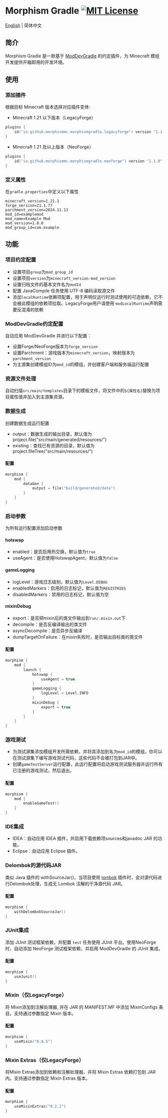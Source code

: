 # Morphism Gradle [![MIT License](https://img.shields.io/badge/license-MIT-green.svg)](LICENSE)

[English](README.md) | 简体中文

## 简介

Morphism Gradle 是一款基于 [ModDevGradle] 的约定插件，为 Minecraft 模组开发提供开箱即用的开发环境。

## 使用

### 添加插件

根据目标 Minecraft 版本选择对应插件变体:

- Minecraft 1.21 以下版本（LegacyForge）

```kotlin
plugins {
    id("io.github.morphismmc.morphismgradle.legacyforge") version "1.1.0"
}
```

- Minecraft 1.21 及以上版本（NeoForge）

```kotlin
plugins {
    id("io.github.morphismmc.morphismgradle.neoforge") version "1.1.0"
}
```

### 定义属性

在`gradle.properties`中定义以下属性

```properties
minecraft_version=1.21.1
forge_version=21.1.77
parchment_version=2024.11.13
mod_id=examplemod
mod_name=Example Mod
mod_version=1.0.0
mod_group_id=com.example
```

## 功能

### 项目约定配置

- 设置项目`group`为`mod_group_id`
- 设置项目`version`为`minecraft_version-mod_version`
- 设置归档文件的基本文件名为`modId`
- 配置 JavaCompile 任务使用 UTF-8 编码读取源文件
- 添加`localRuntime`依赖项配置，用于声明仅运行时测试使用的可选依赖，它不会被此模组的依赖项拉取。LegacyForge用户请使用
  `modLocalRuntime`声明需要反混淆的依赖

### ModDevGradle约定配置

自动应用 ModDevGradle 并进行以下配置：

- 设置Forge/NeoForge版本为`forge_version`
- 设置Parchment：游戏版本为`minecraft_version`，映射版本为`parchment_version`
- 为主源集创建模组ID为`mod_id`的模组，并创建客户端和服务端运行配置

### 资源文件处理

自动扫描`src/main/templates`目录下的模板文件，将文件中的`${属性名}`替换为项目属性值并加入到主源集资源。

### 数据生成

创建数据生成运行配置

- output：数据生成的输出目录，默认值为project.file("src/main/generated/resources/")
- existing：查找已有资源的目录，默认值为project.fileTree("src/main/resources/")

#### 配置

```kotlin
morphism {
    mod {
        dataGen {
            output = file("build/generated/data")
        }
    }
}
```

### 启动参数

为所有运行配置添加启动参数

#### hotswap

- enabled：是否启用热交换，默认值为`true`
- useAgent：是否使用HotswapAgent，默认值为`false`

#### gameLogging

- logLevel：游戏日志级别，默认值为`Level.DEBUG`
- enabledMarkers：启用的日志标记，默认值为`REGISTRIES`
- disabledMarkers：禁用的日志标记，默认值为空

#### mixinDebug

- export：是否把mixin后的类文件输出到`run/.mixin.out`下
- decompile：是否反编译输出的类文件
- asyncDecompile：是否异步反编译
- dumpTargetOnFailure：在mixin失败时，是否输出目标类的类文件

#### 配置

```kotlin
morphism {
    mod {
        launch {
            hotswap {
                useAgent = true
            }
            gameLogging {
                logLevel = Level.INFO
            }
            mixinDebug {
                export = true
            }
        }
    }
}
```

### 游戏测试

- 为测试源集添加模组开发所需依赖，并将其添加到名为`mod_id`的模组，你可以在测试源集下编写游戏测试代码，这些代码不会被打包到JAR中。
- 创建`gameTestServer`运行配置，此运行配置将启动游戏测试服务器并运行所有已注册的游戏测试，然后退出。

#### 配置

```kotlin
morphism {
    mod {
        enableGameTest()
    }
}
```

### IDE集成

- IDEA：自动应用 IDEA 插件，并启用下载依赖项sources和javadoc JAR 的功能。
- Eclipse：自动应用 Eclipse 插件。

### Delombok的源代码JAR

类似 Java 插件的 withSourceJar()，当项目使用 [lombok] 插件时，会对源代码进行Delombok处理，生成无 Lombok 注解的干净源代码
JAR。

#### 配置

```kotlin
morphism {
    withDelombokSourceJar()
}
```

### JUnit集成

添加 JUnit 测试框架依赖，并配置 `test` 任务使用 JUnit 平台。使用NeoForge时，自动添加 NeoForge 测试框架依赖，并启用
ModDevGradle 的 JUnit 集成。

#### 配置

```kotlin
morphism {
    useJunit()
}
```

### Mixin（仅LegacyForge）

将 Mixin添加到注解处理器, 并在 JAR 的 MANIFEST.MF 中添加 MixinConfigs 条目。支持通过参数指定 Mixin 版本。

#### 配置

```kotlin
morphism {
    useMixin("0.8.5")
}
```

### Mixin Extras（仅LegacyForge）

将Mixin Extras添加到依赖和注解处理器，并将 Mixin Extras 依赖打包到 JAR 内。支持通过参数指定 Mixin Extras 版本。

#### 配置

```kotlin
morphism {
    useMixinExtras("0.2.1")
}
```

<!-- Links -->

[gradle]: https://gradle.org/

[neoforge]: https://neoforged.net/

[moddevgradle]: https://github.com/neoforged/ModDevGradle

[lombok]: https://plugins.gradle.org/plugin/io.freefair.lombok